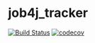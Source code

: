 ﻿# job4j_tracker 

[![Build Status](https://app.travis-ci.com/PerpetuumEbner/job4j_tracker.svg?branch=main)](https://app.travis-ci.com/PerpetuumEbner/job4j_tracker)
[![codecov](https://codecov.io/gh/PerpetuumEbner/job4j_tracker/branch/main/graph/badge.svg?token=G0JW1INXME)](https://codecov.io/gh/PerpetuumEbner/job4j_tracker)